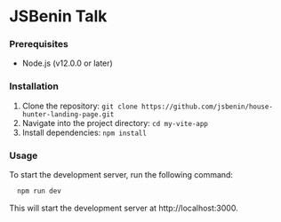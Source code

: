 # JSBenin Talk

### Prerequisites

- Node.js (v12.0.0 or later)

### Installation

1. Clone the repository: `git clone https://github.com/jsbenin/house-hunter-landing-page.git`
2. Navigate into the project directory: `cd my-vite-app`
3. Install dependencies: `npm install`

### Usage

To start the development server, run the following command:

```bash
  npm run dev
```

This will start the development server at http://localhost:3000.

